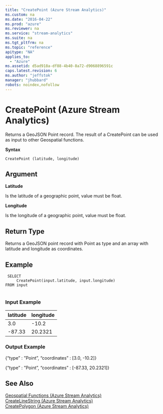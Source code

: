 ```yaml
---
title: "CreatePoint (Azure Stream Analytics)"
ms.custom: na
ms.date: "2016-04-22"
ms.prod: "azure"
ms.reviewer: na
ms.service: "stream-analytics"
ms.suite: na
ms.tgt_pltfrm: na
ms.topic: "reference"
apitype: "NA"
applies_to: 
  - "Azure"
ms.assetid: d5ad918a-df88-4b40-8a72-d9068896591c
caps.latest.revision: 6
ms.author: "jeffstok"
manager: "jhubbard"
robots: noindex,nofollow
---
```

# CreatePoint (Azure Stream Analytics)
  Returns a GeoJSON Point record. The result of a CreatePoint can be used as input to other Geospatial functions.  
  
 **Syntax**  
  
```  
CreatePoint (latitude, longitude)  
```  
  
## Argument  
 **Latitude**  
  
 Is the latitude of a geographic point, value must be float.  
  
 **Longitude**  
  
 Is the longitude of a geographic point, value must be float.  
  
## Return Type  
 Returns a GeoJSON point record with Point as type and an array with latitude and longitude as coordinates.  
  
## Example  
  
```  
 SELECT  
     CreatePoint(input.latitude, input.longitude)  
FROM input  
  
```  
  
### Input Example  
  
|latitude|longitude|  
|--------------|---------------|  
|3.0|-10.2|  
|-87.33|20.2321|  
  
### Output Example  
 {“type” : ”Point”, “coordinates” : [3.0, -10.2]}  
  
 {“type” : ”Point”, “coordinates” : [-87.33, 20.2321]}  
  
## See Also  
 [Geospatial Functions &#40;Azure Stream Analytics&#41;](../streamAnalyticsQueryLanguage/geospatial-functions--azure-stream-analytics-.md)   
 [CreateLineString &#40;Azure Stream Analytics&#41;](../streamAnalyticsQueryLanguage/createlinestring--azure-stream-analytics-.md)   
 [CreatePolygon &#40;Azure Stream Analytics&#41;](../streamAnalyticsQueryLanguage/createpolygon--azure-stream-analytics-.md)  
  
  
